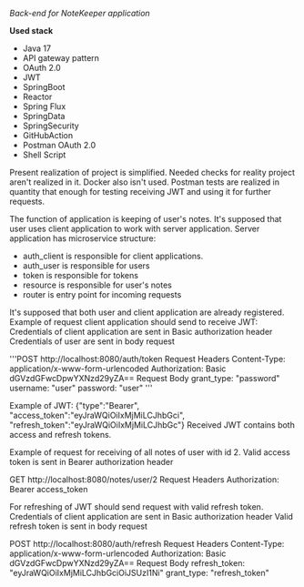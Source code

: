 *Back-end for NoteKeeper application*

**Used stack**
- Java 17
- API gateway pattern
- OAuth 2.0
- JWT
- SpringBoot
- Reactor
- Spring Flux
- SpringData
- SpringSecurity
- GitHubAction
- Postman OAuth 2.0
- Shell Script

Present realization of project is simplified. Needed checks for reality project aren't realized in it. 
Docker also isn't used. 
Postman tests are realized in quantity that enough for testing receiving JWT and using it for further requests.

The function of application is keeping of user's notes. 
It's supposed that user uses client application to work with server application. 
Server application has microservice structure:
- auth_client is responsible for client applications.
- auth_user is responsible for users
- token is responsible for tokens
- resource is responsible for user's notes
- router is entry point for incoming requests

It's supposed that both user and client application are already registered.
Example of request client application should send to receive JWT:
Credentials of client application are sent in Basic authorization header
Credentials of user are sent in body request

'''POST http://localhost:8080/auth/token
Request Headers
Content-Type: application/x-www-form-urlencoded
Authorization: Basic dGVzdGFwcDpwYXNzd29yZA==
Request Body
grant_type: "password"
username: "user"
password: "user"
'''

Example of JWT:
{"type":"Bearer",
"access_token":"eyJraWQiOiIxMjMiLCJhbGci",
"refresh_token":"eyJraWQiOiIxMjMiLCJhbGc"}
Received JWT contains both access and refresh tokens.

Example of request for receiving of all notes of user with id 2.
Valid access token is sent in Bearer authorization header

GET http://localhost:8080/notes/user/2
Request Headers
Authorization: Bearer access_token

For refreshing of JWT should send request with valid refresh token. 
Credentials of client application are sent in Basic authorization header
Valid refresh token is sent in body request

POST http://localhost:8080/auth/refresh
Request Headers
Content-Type: application/x-www-form-urlencoded
Authorization: Basic dGVzdGFwcDpwYXNzd29yZA==
Request Body
refresh_token: "eyJraWQiOiIxMjMiLCJhbGciOiJSUzI1Ni"
grant_type: "refresh_token"
